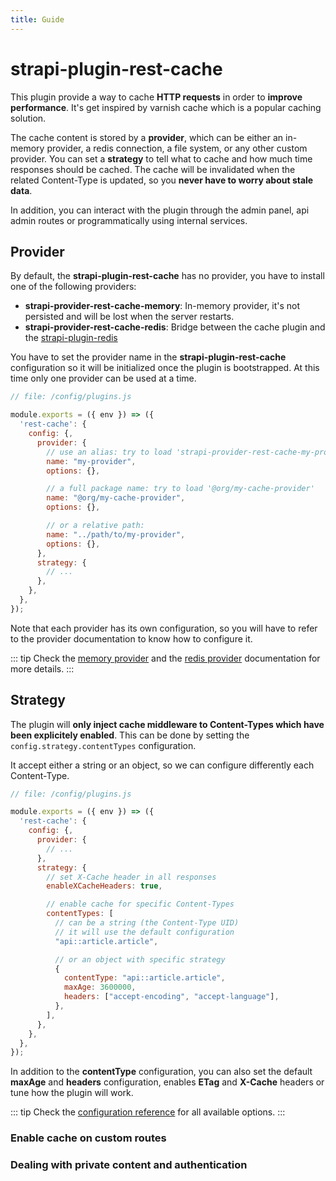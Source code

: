 ```yaml
---
title: Guide
---
```


# strapi-plugin-rest-cache

This plugin provide a way to cache **HTTP requests** in order to **improve performance**. It's get inspired by varnish cache which is a popular caching solution.

The cache content is stored by a **provider**, which can be either an in-memory provider, a redis connection, a file system, or any other custom provider.
You can set a **strategy** to tell what to cache and how much time responses should be cached. The cache will be invalidated when the related Content-Type is updated, so you **never have to worry about stale data**.

In addition, you can interact with the plugin through the admin panel, api admin routes or programmatically using internal services.


## Provider

By default, the **strapi-plugin-rest-cache** has no provider, you have to install one of the following providers:

- **strapi-provider-rest-cache-memory**: In-memory provider, it's not persisted and will be lost when the server restarts.
- **strapi-provider-rest-cache-redis**: Bridge between the cache plugin and the [strapi-plugin-redis](https://github.com/strapi-community/strapi-plugin-redis)

You have to set the provider name in the **strapi-plugin-rest-cache** configuration so it will be initialized once the plugin is bootstrapped. At this time only one provider can be used at a time. 

```js {6-18}
// file: /config/plugins.js

module.exports = ({ env }) => ({
  'rest-cache': {
    config: {,
      provider: { 
        // use an alias: try to load 'strapi-provider-rest-cache-my-provider'
        name: "my-provider",
        options: {},

        // a full package name: try to load '@org/my-cache-provider'
        name: "@org/my-cache-provider",
        options: {},

        // or a relative path: 
        name: "../path/to/my-provider",
        options: {},
      },
      strategy: {
        // ...
      },
    },
  },
});
```

Note that each provider has its own configuration, so you will have to refer to the provider documentation to know how to configure it. 

::: tip
Check the [memory provider](./memory-provider.html) and the [redis provider](./redis-provider.html) documentation for more details.
:::

## Strategy

The plugin will **only inject cache middleware to Content-Types which have been explicitely enabled**. This can be done by setting the `config.strategy.contentTypes`  configuration.

It accept either a string or an object, so we can configure differently each Content-Type.


```js {10-25}
// file: /config/plugins.js

module.exports = ({ env }) => ({
  'rest-cache': {
    config: {,
      provider: { 
        // ...
      },
      strategy: {
        // set X-Cache header in all responses
        enableXCacheHeaders: true,

        // enable cache for specific Content-Types
        contentTypes: [
          // can be a string (the Content-Type UID)
          // it will use the default configuration
          "api::article.article",

          // or an object with specific strategy
          {
            contentType: "api::article.article",
            maxAge: 3600000,
            headers: ["accept-encoding", "accept-language"],
          },
        ],
      },
    },
  },
});
```

In addition to the **contentType** configuration, you can also set the default **maxAge** and **headers** configuration, enables **ETag** and **X-Cache** headers or tune how the plugin will work.

::: tip
Check the [configuration reference](./configuration-reference.html) for all available options.
:::


### Enable cache on custom routes

### Dealing with private content and authentication

